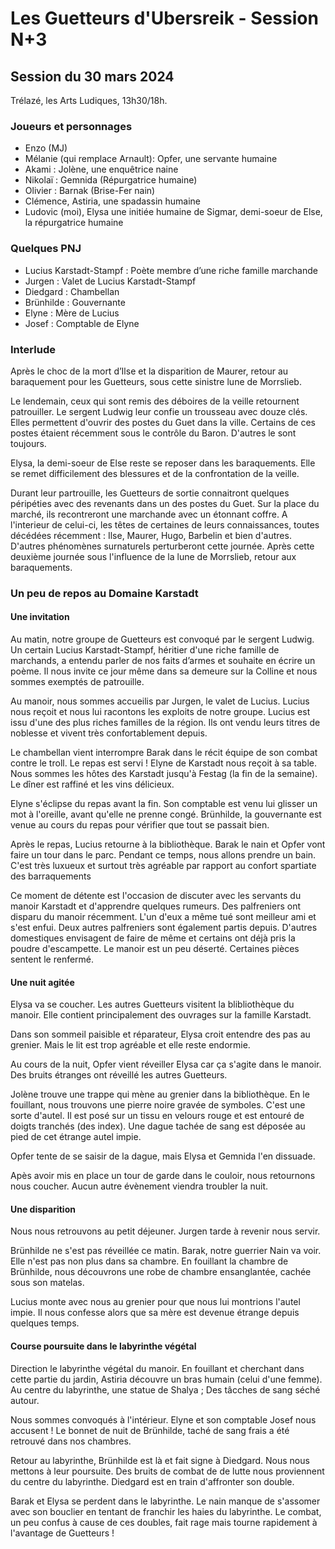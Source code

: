 # Les Guetteurs d'Ubersreik - Session N+3

## Session du 30 mars 2024

Trélazé, les Arts Ludiques, 13h30/18h.

### Joueurs et personnages

- Enzo (MJ)
- Mélanie (qui remplace Arnault): Opfer, une servante humaine
- Akami : Jolène, une enquêtrice naine
- Nikolaï : Gemnida (Répurgatrice humaine)
- Olivier : Barnak (Brise-Fer nain)
- Clémence, Astiria, une spadassin humaine
- Ludovic (moi), Elysa une initiée humaine de Sigmar, demi-soeur de Else, la répurgatrice humaine

### Quelques PNJ

- Lucius Karstadt-Stampf : Poète membre d’une riche famille marchande
- Jurgen : Valet de Lucius Karstadt-Stampf
- Diedgard : Chambellan
- Brünhilde : Gouvernante
- Elyne : Mère de Lucius
- Josef : Comptable de Elyne

### Interlude

Après le choc de la mort d’Ilse et la disparition de Maurer, retour au baraquement pour les Guetteurs, sous cette sinistre lune de Morrslieb.

Le lendemain, ceux qui sont remis des déboires de la veille retournent patrouiller.
Le sergent Ludwig leur confie un trousseau avec douze clés.
Elles permettent d'ouvrir des postes du Guet dans la ville.
Certains de ces postes étaient récemment sous le contrôle du Baron.
D'autres le sont toujours.

Elysa, la demi-soeur de Else reste se reposer dans les baraquements. Elle se remet difficilement des blessures et de la confrontation de la veille.

Durant leur partrouille, les Guetteurs de sortie connaitront quelques péripéties avec des revenants dans un des postes du Guet.
Sur la place du marché, ils recontreront une marchande avec un étonnant coffre.
A l'interieur de celui-ci, les têtes de certaines de leurs connaissances, toutes décédées récemment : Ilse, Maurer, Hugo, Barbelin et bien d'autres.
D'autres phénomènes surnaturels perturberont cette journée.
Après cette deuxième journée sous l'influence de la lune de Morrslieb, retour aux baraquements.

### Un peu de repos au Domaine Karstadt

#### Une invitation

Au matin, notre groupe de Guetteurs est convoqué par le sergent Ludwig.
Un certain Lucius Karstadt-Stampf, héritier d'une riche famille de marchands, a entendu parler de nos faits d’armes et souhaite en écrire un poème.
Il nous invite ce jour même dans sa demeure sur la Colline et nous sommes exemptés de patrouille.

Au manoir, nous sommes accueilis par Jurgen, le valet de Lucius.
Lucius nous reçoit et nous lui racontons les exploits de notre groupe.
Lucius est issu d'une des plus riches familles de la région.
Ils ont vendu leurs titres de noblesse et vivent très confortablement depuis.

Le chambellan vient interrompre Barak dans le récit équipe de son combat contre le troll.
Le repas est servi ! Elyne de Karstadt nous reçoit à sa table.
Nous sommes les hôtes des Karstadt jusqu'à Festag (la fin de la semaine).
Le dîner est raffiné et les vins délicieux.

Elyne s'éclipse du repas avant la fin.
Son comptable est venu lui glisser un mot à l'oreille, avant qu'elle ne prenne congé.
Brünhilde, la gouvernante est venue au cours du repas pour vérifier que tout se passait bien.

Après le repas, Lucius retourne à la bibliothèque.
Barak le nain et Opfer vont faire un tour dans le parc.
Pendant ce temps, nous allons prendre un bain. C'est très luxueux et
surtout très agréable par rapport au confort spartiate des barraquements

Ce moment de détente est l'occasion de discuter avec les servants du manoir Karstadt et d'apprendre quelques rumeurs.
Des palfreniers ont disparu du manoir récemment.
L'un d'eux a même tué sont meilleur ami et s'est enfui.
Deux autres palfreniers sont également partis depuis.
D'autres domestiques envisagent de faire de même et certains ont déjà pris la poudre d'escampette.
Le manoir est un peu déserté. Certaines pièces sentent le renfermé.

#### Une nuit agitée

Elysa va se coucher.
Les autres Guetteurs visitent la blibliothèque du manoir.
Elle contient principalement des ouvrages sur la famille Karstadt.

Dans son sommeil paisible et réparateur, Elysa croit entendre des pas au grenier.
Mais le lit est trop agréable et elle reste endormie.

Au cours de la nuit, Opfer vient réveiller Elysa car ça s'agite dans le manoir.
Des bruits étranges ont réveillé les autres Guetteurs.

Jolène trouve une trappe qui mène au grenier dans la bibliothèque.
En le fouillant, nous trouvons une pierre noire gravée de symboles.
C'est une sorte d'autel.
Il est posé sur un tissu en velours rouge et est entouré de doigts tranchés (des index).
Une dague tachée de sang est déposée au pied de cet étrange autel impie.

Opfer tente de se saisir de la dague, mais Elysa et Gemnida l'en dissuade.

Apès avoir mis en place un tour de garde dans le couloir, nous retournons nous coucher.
Aucun autre évènement viendra troubler la nuit.

#### Une disparition

Nous nous retrouvons au petit déjeuner. Jurgen tarde à revenir nous servir.

Brünhilde ne s'est pas réveillée ce matin. Barak, notre guerrier Nain va voir.
Elle n'est pas non plus dans sa chambre. En fouillant la chambre de Brünhilde, nous découvrons une robe de chambre ensanglantée, cachée sous son matelas.

Lucius monte avec nous au grenier pour que nous lui montrions l'autel impie. Il nous confesse alors que sa mère est devenue étrange depuis quelques temps.

#### Course poursuite dans le labyrinthe végétal

Direction le labyrinthe végétal du manoir.
En fouillant et cherchant dans cette partie du jardin, Astiria découvre un bras humain (celui d'une femme).
Au centre du labyrinthe, une statue de Shalya ; Des tâcches de sang séché autour.

Nous sommes convoqués à l'intérieur. Elyne et son comptable Josef nous accusent !
Le bonnet de nuit de Brünhilde, taché de sang frais a été retrouvé dans nos chambres.

Retour au labyrinthe, Brünhilde est là et fait signe à Diedgard.
Nous nous mettons à leur poursuite.
Des bruits de combat de de lutte nous proviennent du centre du labyrinthe.
Diedgard est en train d'affronter son double.

Barak et Elysa se perdent dans le labyrinthe.
Le nain manque de s'assomer avec son bouclier en tentant de franchir les haies du labyrinthe.
Le combat, un peu confus à cause de ces doubles, fait rage mais tourne rapidement à l'avantage de Guetteurs !
